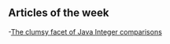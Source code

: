 ## Articles of the week

-[The clumsy facet of Java Integer comparisons](https://thedevland.com/2018/04/10/java-integer-comparisons/)
